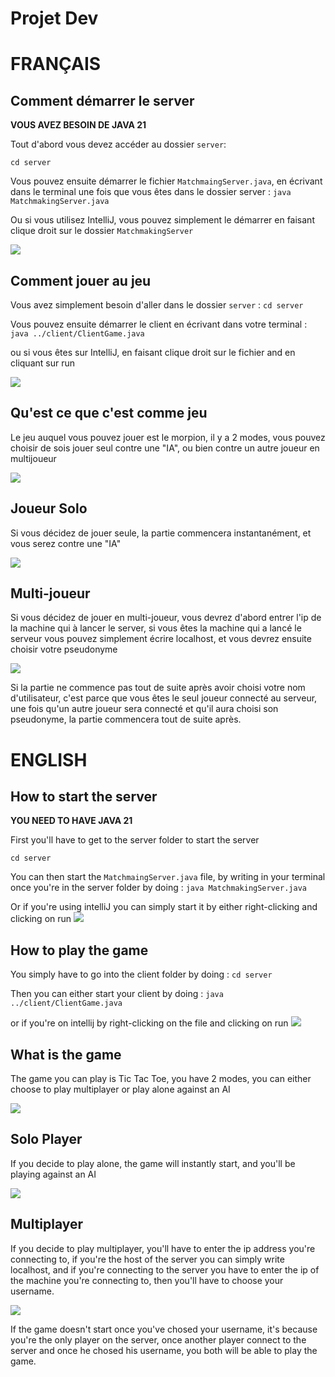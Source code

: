 # Projet Dev

# FRANÇAIS 
## Comment démarrer le server

**VOUS AVEZ BESOIN DE JAVA 21**

Tout d'abord vous devez accéder au dossier `server`:
```
cd server
```

Vous pouvez ensuite démarrer le fichier ``MatchmaingServer.java``, en écrivant dans le terminal une fois que vous êtes dans le dossier server : ``java MatchmakingServer.java``

Ou si vous utilisez IntelliJ, vous pouvez simplement le démarrer en faisant clique droit sur le dossier `MatchmakingServer`

<img src="./img/startserver.png">

## Comment jouer au jeu

Vous avez simplement besoin d'aller dans le dossier ``server`` :
``cd server``

Vous pouvez ensuite démarrer le client en écrivant dans votre terminal : ``java ../client/ClientGame.java``

ou si vous êtes sur IntelliJ, en faisant clique droit sur le fichier and en cliquant sur run

<img src="./img/startclient.png">

## Qu'est ce que c'est comme jeu

Le jeu auquel vous pouvez jouer est le morpion, il y a 2 modes, vous pouvez choisir de sois jouer seul contre une "IA", ou bien contre un autre joueur en multijoueur

<img src="./img/gamemode.png">

## Joueur Solo
Si vous décidez de jouer seule, la partie commencera instantanément, et vous serez contre une "IA"

<img src="./img/sologame.png">


## Multi-joueur
Si vous décidez de jouer en multi-joueur, vous devrez d'abord entrer l'ip de la machine qui à lancer le server, si vous êtes la machine qui a lancé le serveur vous pouvez simplement écrire localhost, et vous devrez ensuite choisir votre pseudonyme

<img src="./img/multiplayermenu.png">

Si la partie ne commence pas tout de suite après avoir choisi votre nom d'utilisateur, c'est parce que vous êtes le seul joueur connecté au serveur, une fois qu'un autre joueur sera connecté et qu'il aura choisi son pseudonyme, la partie commencera tout de suite après.


# ENGLISH
## How to start the server

**YOU NEED TO HAVE JAVA 21**

First you'll have to get to the server folder to start the server
```
cd server
```

You can then start the ``MatchmaingServer.java`` file, by writing in your terminal once you're in the server folder by doing : ``java MatchmakingServer.java`` 

Or if you're using intelliJ you can simply start it by either right-clicking and clicking on run
<img src="./img/startserver.png">

## How to play the game

You simply have to go into the client folder by doing : 
``cd server`` 

Then you can either start your client by doing : ``java ../client/ClientGame.java``

or if you're on intellij by right-clicking on the file and clicking on run
<img src="./img/startclient.png">

## What is the game

The game you can play is Tic Tac Toe, you have 2 modes, you can either choose to play multiplayer or play alone against an AI

<img src="./img/gamemode.png">


## Solo Player
If you decide to play alone, the game will instantly start, and you'll be playing against an AI 

<img src="./img/sologame.png">


## Multiplayer
If you decide to play multiplayer, you'll have to enter the ip address you're connecting to, if you're the host of the server you can simply write localhost, and if you're connecting to the server you have to enter the ip of the machine you're connecting to, then you'll have to choose your username.

<img src="./img/multiplayermenu.png">

If the game doesn't start once you've chosed your username, it's because you're the only player on the server, once another player connect to the server and once he chosed his username, you both will be able to play the game.







